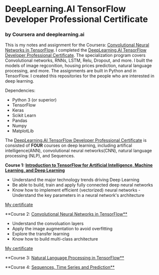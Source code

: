 # DeepLearning.AI TensorFlow Developer Professional Certificate
### by Coursera and  deeplearning.ai
This is my notes and assignment for the Coursera: [Convolutional Neural Networks in TensorFlow](https://www.coursera.org/learn/convolutional-neural-networks-tensorflow). I completed the [DeepLearning.AI TensorFlow Developer Professional Certificate](https://www.coursera.org/professional-certificates/tensorflow-in-practice). The specialization program covers Convolutional networks, RNNs, LSTM, Relu, Dropout, and more. I built the models of image regconition, housing prices prediction, natural language processing, and more. The assignments are built in Python and in TensorFlow. I created this repositories for the people who are interested in deep learning.

Dependencies:

* Python 3 (or superior)
* TensorFlow
* Keras
* Scikit Learn
* Pandas
* Numpy
* MatplotLib

The [DeepLearning.AI TensorFlow Developer Professional Certificate](https://www.coursera.org/professional-certificates/tensorflow-in-practice) is consisted of **FOUR** courses on deep learning, including artifical intelligence(ANN), convolutional neural networks(CNN), natural language processing (NLP), and Sequences. 

**Course 1: [Introduction to TensorFlow for Artificial Intelligence, Machine Learning, and Deep Learning](https://www.coursera.org/learn/introduction-tensorflow/home/welcome)**
- Understand the major technology trends driving Deep Learning 
- Be able to build, train and apply fully connected deep neural networks 
- Know how to implement efficient (vectorized) neural networks - Understand the key parameters in a neural network's architecture 

[My certificate](https://coursera.org/share/7db0255f6e9f25a42921b32f387c7943)

**Course 2: [Convolutional Neural Networks in TensorFlow**](https://www.coursera.org/learn/convolutional-neural-networks-tensorflow)
- Understand the convoluation layers
- Apply the image augmentation to avoid overfitting
- Explore the transfer learning  
- Know how to build multi-class architecture

[My certificate](https://coursera.org/share/fbc4fc89dcebeb5d83c1304c933c4f08)

**Course 3: [Natural Language Processing in TensorFlow**](https://www.coursera.org/learn/natural-language-processing-tensorflow)

**Course 4: [Sequences, Time Series and Prediction**](https://www.coursera.org/learn/tensorflow-sequences-time-series-and-prediction)

